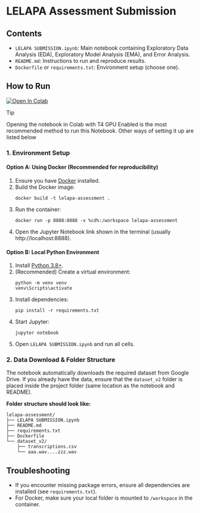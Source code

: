 # LELAPA Assessment Submission

## Contents
- `LELAPA SUBMISSION.ipynb`: Main notebook containing Exploratory Data Analysis (EDA), Exploratory Model Analysis (EMA), and Error Analysis.
- `README.md`: Instructions to run and reproduce results.
- `Dockerfile` or `requirements.txt`: Environment setup (choose one).

## How to Run
<a href="https://colab.research.google.com/github/eskayML/lelapa-assessment/blob/main/LELAPA%20SUBMISSION.ipynb" target="_parent"><img src="https://colab.research.google.com/assets/colab-badge.svg" alt="Open In Colab"/></a>

>[!TIP]
> Opening the notebook in Colab with T4 GPU Enabled is the most recommended method to run this Notebook. Other ways of setting it up are listed below

### 1. Environment Setup

#### Option A: Using Docker (Recommended for reproducibility)
1. Ensure you have [Docker](https://www.docker.com/) installed.
2. Build the Docker image:
   ```
   docker build -t lelapa-assessment .
   ```
3. Run the container:
   ```
   docker run -p 8888:8888 -v %cd%:/workspace lelapa-assessment
   ```
4. Open the Jupyter Notebook link shown in the terminal (usually http://localhost:8888).

#### Option B: Local Python Environment
1. Install [Python 3.8+](https://www.python.org/downloads/).
2. (Recommended) Create a virtual environment:
   ```
   python -m venv venv
   venv\Scripts\activate
   ```
3. Install dependencies:
   ```
   pip install -r requirements.txt
   ```
4. Start Jupyter:
   ```
   jupyter notebook
   ```
5. Open `LELAPA SUBMISSION.ipynb` and run all cells.


### 2. Data Download & Folder Structure
The notebook automatically downloads the required dataset from Google Drive. If you already have the data, ensure that the `dataset_v2` folder is placed inside the project folder (same location as the notebook and README).

**Folder structure should look like:**

```
lelapa-assessment/
├── LELAPA SUBMISSION.ipynb
├── README.md
├── requirements.txt
├── Dockerfile
└── dataset_v2/
    ├── transcriptions.csv
    └── aaa.wav....zzz.wav

```

## Troubleshooting
- If you encounter missing package errors, ensure all dependencies are installed (see `requirements.txt`).
- For Docker, make sure your local folder is mounted to `/workspace` in the container.


